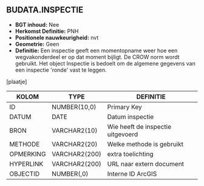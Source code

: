 ﻿## BUDATA.INSPECTIE


* __BGT inhoud:__ Nee
* __Herkomst Definitie:__ PNH
* __Positionele nauwkeurigheid:__ nvt
* __Geometrie:__ Geen
* __Definitie:__ Een inspectie geeft een momentopname weer hoe een wegvakonderdeel er op dat moment bijligt. De CROW norm wordt gebruikt. Het object Inspectie is bedoelt om de algemene gegevens van een inspectie 'ronde' vast te leggen.

[plaatje]


|KOLOM                           	|TYPE          	|DEFINITIE|
|------                          	|----          	|-----    |
|ID                              	|NUMBER(10,0)  	|Primary Key|
|DATUM                           	|DATE          	|Datum inspectie|
|BRON                            	|VARCHAR2(10)  	|Wie heeft de inspectie uitgevoerd|
|METHODE                         	|VARCHAR2(20)  	|Welke methode is gebruikt|
|OPMERKING                       	|VARCHAR2(200) 	|extra toelichting|
|HYPERLINK                       	|VARCHAR2(200) 	|URL naar extern document|
|OBJECTID                        	|NUMBER(,0)    	|Interne ID ArcGIS|



